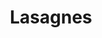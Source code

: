 ---
layout: recette
categories: [recettes]
hidden: true
lang: fr
sitemap: false
title: Lasagnes
type: sel
pour: pour 6 personnes
recettes:
  Boeuf:
    ingredients: 
      - nom: pâtes à lasagnes
      - nom: sauce tomate pour 800 grammes de tomates
        lien: /recettes/sauce-tomate 
      - nom: béchamel pour 700 mL de lait
        lien: /recettes/bechamel 
      - nom: boeuf haché
        qte: 400
        unite: gr
      - nom: oignon
        qte: 1
      - nom: carotte
        qte: 1
      - nom: ail
        qte: 3
        unite: gousses
      - nom: fromage rapé
    etapes:
      - label: "Préparation 1/3 : Sauce Tomate"
        details:
          - label: Faire la sauce tomate
            link: /recettes/sauce-tomate 
          - Réserver
      - label: "Préparation 2/3 : Béchamel"
        details:
        - label: Faire la béchamel
          link: /recettes/bechamel
      - label: "Préparation 3/3 : Viande"
        details:
          - Faire revenir la viande avec l'oignon et la carotte 
          - Ajouter l'ail
          - Ajouter la sauce tomate
          - Mijoter 15 minutes
      - label: "Assemblage"
        details:
        - Beurrer le moule
        - Ajouter une couche de pâtes
        - Ajouter une couche de viande
        - Ajouter une couche de béchamel
        - Ajouter une couche de pâtes
        - Ajouter une couche de viande
        - Ajouter une couche de béchamel
        - Couvrir de fromage rapé
      - label: Cuisson
        emoji: 🔥
        details:
        - Cuire 20 minutes à 200°C
        - Le dessus doit être bien gratiné
---